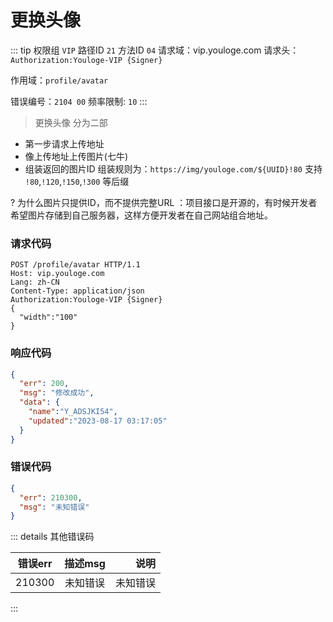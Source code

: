 # 更换头像
::: tip 权限组 `VIP` 路径ID `21` 方法ID `04`
请求域：vip.youloge.com 请求头：`Authorization:Youloge-VIP {Signer}`

作用域：`profile/avatar`

错误编号：`2104 00` 频率限制: `10` 
:::

> 更换头像 分为二部

- 第一步请求上传地址
- 像上传地址上传图片(七牛) 
- 组装返回的图片ID 组装规则为：`https://img/youloge.com/${UUID}!80` 支持 `!80`,`!120`,`!150`,`!300` 等后缀

? 为什么图片只提供ID，而不提供完整URL
：项目接口是开源的，有时候开发者希望图片存储到自己服务器，这样方便开发者在自己网站组合地址。

### 请求代码

``` http
POST /profile/avatar HTTP/1.1
Host: vip.youloge.com
Lang: zh-CN
Content-Type: application/json
Authorization:Youloge-VIP {Signer}
{
  "width":"100"
}
```
### 响应代码
``` json
{
  "err": 200,
  "msg": "修改成功",
  "data": {
    "name":"Y_ADSJKI54",
    "updated":"2023-08-17 03:17:05"
  }
}
```
### 错误代码
``` json
{
  "err": 210300,
  "msg": "未知错误"
}
```

::: details 其他错误码

| 错误err        |      描述msg      |  说明 |
| ------------- | :-----------: | ----: |
| 210300      | 未知错误 | 未知错误 |
:::




